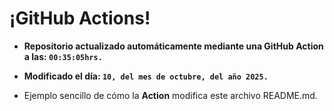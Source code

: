# ¡GitHub Actions!
* **Repositorio actualizado automáticamente mediante una GitHub Action a las: `00:35:05hrs.`**
* **Modificado el día: `10, del mes de octubre, del año 2025.`**

* Ejemplo sencillo de cómo la **Action** modifica este archivo README.md.
